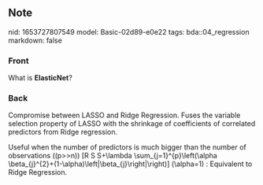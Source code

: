 ## Note
nid: 1653727807549
model: Basic-02d89-e0e22
tags: bda::04_regression
markdown: false

### Front
What is <b>ElasticNet</b>?

### Back
Compromise between LASSO and Ridge Regression. Fuses the variable selection property of LASSO with the shrinkage of coefficients of correlated predictors from Ridge regression.

Useful when the number of predictors is much bigger than the number of observations \((p>>n)\)
\[R S S+\lambda \sum_{j=1}^{p}\left(\alpha \beta_{j}^{2}+(1-\alpha)\left|\beta_{j}\right|\right)\]
\(\alpha=1\) : Equivalent to Ridge Regression.
